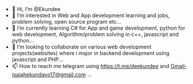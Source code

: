 - 👋 Hi, I’m @Ekundee
- 👀 I’m interested in Web and App development learning and jobs, problem solving, open source program etc... 
- 🌱 I’m currently learning C# for App and game development, python for web development, Algorithm/problem solving in c++, javascript and python...
- 💞️ I’m looking to collaborate on various web development projects(websites) where i major in backend development using javascript and PHP...
- 📫 How to reach me telegram using https://t.me/deekundee and Gmail-isaiahekundayo17@gmail.com ...

<!---
Ekundee/Ekundee is a ✨ special ✨ repository because its `README.md` (this file) appears on your GitHub profile.
You can click the Preview link to take a look at your changes.
--->
